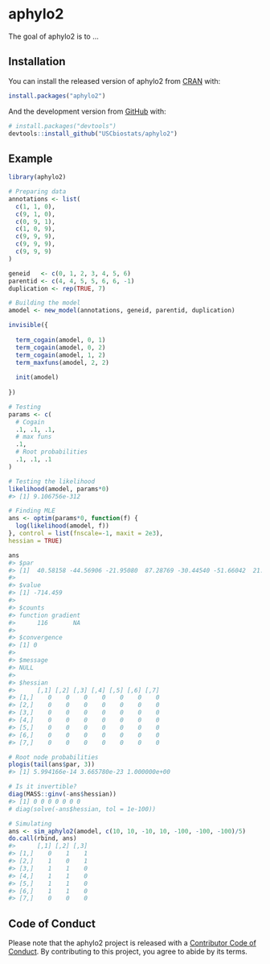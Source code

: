 
<!-- README.md is generated from README.Rmd. Please edit that file -->

# aphylo2

<!-- badges: start -->
<!-- badges: end -->

The goal of aphylo2 is to …

## Installation

You can install the released version of aphylo2 from
[CRAN](https://CRAN.R-project.org) with:

``` r
install.packages("aphylo2")
```

And the development version from [GitHub](https://github.com/) with:

``` r
# install.packages("devtools")
devtools::install_github("USCbiostats/aphylo2")
```

## Example

``` r
library(aphylo2)

# Preparing data
annotations <- list(
  c(1, 1, 0),
  c(9, 1, 0),
  c(0, 9, 1),
  c(1, 0, 9),
  c(9, 9, 9),
  c(9, 9, 9),
  c(9, 9, 9)
)

geneid   <- c(0, 1, 2, 3, 4, 5, 6)
parentid <- c(4, 4, 5, 5, 6, 6, -1)
duplication <- rep(TRUE, 7)

# Building the model
amodel <- new_model(annotations, geneid, parentid, duplication)

invisible({
  
  term_cogain(amodel, 0, 1)
  term_cogain(amodel, 0, 2)
  term_cogain(amodel, 1, 2)
  term_maxfuns(amodel, 2, 2)
  
  init(amodel)
  
})

# Testing
params <- c(
  # Cogain
  .1, .1, .1,
  # max funs
  .1, 
  # Root probabilities
  .1, .1, .1
)

# Testing the likelihood
likelihood(amodel, params*0)
#> [1] 9.106756e-312

# Finding MLE
ans <- optim(params*0, function(f) {
  log(likelihood(amodel, f))
}, control = list(fnscale=-1, maxit = 2e3),
hessian = TRUE)

ans
#> $par
#> [1]  40.58158 -44.56906 -21.95080  87.28769 -30.44540 -51.66042  21.95585
#> 
#> $value
#> [1] -714.459
#> 
#> $counts
#> function gradient 
#>      116       NA 
#> 
#> $convergence
#> [1] 0
#> 
#> $message
#> NULL
#> 
#> $hessian
#>      [,1] [,2] [,3] [,4] [,5] [,6] [,7]
#> [1,]    0    0    0    0    0    0    0
#> [2,]    0    0    0    0    0    0    0
#> [3,]    0    0    0    0    0    0    0
#> [4,]    0    0    0    0    0    0    0
#> [5,]    0    0    0    0    0    0    0
#> [6,]    0    0    0    0    0    0    0
#> [7,]    0    0    0    0    0    0    0

# Root node probabilities
plogis(tail(ans$par, 3))
#> [1] 5.994166e-14 3.665780e-23 1.000000e+00

# Is it invertible?
diag(MASS::ginv(-ans$hessian))
#> [1] 0 0 0 0 0 0 0
# diag(solve(-ans$hessian, tol = 1e-100))

# Simulating
ans <- sim_aphylo2(amodel, c(10, 10, -10, 10, -100, -100, -100)/5)
do.call(rbind, ans)
#>      [,1] [,2] [,3]
#> [1,]    0    1    1
#> [2,]    1    0    1
#> [3,]    1    1    0
#> [4,]    1    1    0
#> [5,]    1    1    0
#> [6,]    1    1    0
#> [7,]    0    0    0
```

## Code of Conduct

Please note that the aphylo2 project is released with a [Contributor
Code of
Conduct](https://contributor-covenant.org/version/2/0/CODE_OF_CONDUCT.html).
By contributing to this project, you agree to abide by its terms.
